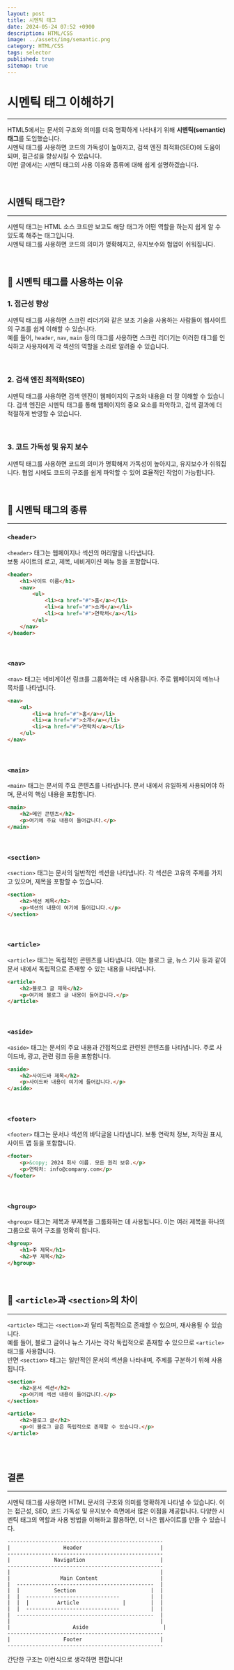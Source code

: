 ```yaml
---
layout: post
title: 시멘틱 태그
date: 2024-05-24 07:52 +0900
description: HTML/CSS 
image: ../assets/img/semantic.png
category: HTML/CSS
tags: selector
published: true
sitemap: true
---
```



# 시멘틱 태그 이해하기
---

HTML5에서는 문서의 구조와 의미를 더욱 명확하게 나타내기 위해 **시멘틱(semantic) 태그**를 도입했습니다.    
시멘틱 태그를 사용하면 코드의 가독성이 높아지고, 검색 엔진 최적화(SEO)에 도움이 되며, 접근성을 향상시킬 수 있습니다.    
이번 글에서는 시멘틱 태그의 사용 이유와 종류에 대해 쉽게 설명하겠습니다.

<br>

## 시멘틱 태그란?
---

시멘틱 태그는 HTML 소스 코드만 보고도 해당 태그가 어떤 역할을 하는지 쉽게 알 수 있도록 해주는 태그입니다.    
시멘틱 태그를 사용하면 코드의 의미가 명확해지고, 유지보수와 협업이 쉬워집니다.  

<br>

## 📌 시멘틱 태그를 사용하는 이유

### 1. 접근성 향상

시멘틱 태그를 사용하면 스크린 리더기와 같은 보조 기술을 사용하는 사람들이 웹사이트의 구조를 쉽게 이해할 수 있습니다.    
예를 들어, `header`, `nav`, `main` 등의 태그를 사용하면 스크린 리더기는 이러한 태그를 인식하고 사용자에게 각 섹션의 역할을 소리로 알려줄 수 있습니다.  

<br>

### 2. 검색 엔진 최적화(SEO)

시멘틱 태그를 사용하면 검색 엔진이 웹페이지의 구조와 내용을 더 잘 이해할 수 있습니다. 검색 엔진은 시멘틱 태그를 통해 웹페이지의 중요 요소를 파악하고, 검색 결과에 더 적절하게 반영할 수 있습니다.

<br>

### 3. 코드 가독성 및 유지 보수

시멘틱 태그를 사용하면 코드의 의미가 명확해져 가독성이 높아지고, 유지보수가 쉬워집니다. 협업 시에도 코드의 구조를 쉽게 파악할 수 있어 효율적인 작업이 가능합니다.

<br>

## 📌 시멘틱 태그의 종류
---

### `<header>`

`<header>` 태그는 웹페이지나 섹션의 머리말을 나타냅니다.    
보통 사이트의 로고, 제목, 네비게이션 메뉴 등을 포함합니다.

```html
<header>
    <h1>사이트 이름</h1>
    <nav>
        <ul>
            <li><a href="#">홈</a></li>
            <li><a href="#">소개</a></li>
            <li><a href="#">연락처</a></li>
        </ul>
    </nav>
</header>
```
<br>

### `<nav>`

`<nav>` 태그는 네비게이션 링크를 그룹화하는 데 사용됩니다. 주로 웹페이지의 메뉴나 목차를 나타냅니다.

```html
<nav>
    <ul>
        <li><a href="#">홈</a></li>
        <li><a href="#">소개</a></li>
        <li><a href="#">연락처</a></li>
    </ul>
</nav>
```

<br>

### `<main>`

`<main>` 태그는 문서의 주요 콘텐츠를 나타냅니다. 문서 내에서 유일하게 사용되어야 하며, 문서의 핵심 내용을 포함합니다.

```html
<main>
    <h2>메인 콘텐츠</h2>
    <p>여기에 주요 내용이 들어갑니다.</p>
</main>
```

<br>

### `<section>`

`<section>` 태그는 문서의 일반적인 섹션을 나타냅니다. 각 섹션은 고유의 주제를 가지고 있으며, 제목을 포함할 수 있습니다.

```html
<section>
    <h2>섹션 제목</h2>
    <p>섹션의 내용이 여기에 들어갑니다.</p>
</section>
```

<br>

### `<article>`

`<article>` 태그는 독립적인 콘텐츠를 나타냅니다. 이는 블로그 글, 뉴스 기사 등과 같이 문서 내에서 독립적으로 존재할 수 있는 내용을 나타냅니다.

```html
<article>
    <h2>블로그 글 제목</h2>
    <p>여기에 블로그 글 내용이 들어갑니다.</p>
</article>
```

<br>

### `<aside>`

`<aside>` 태그는 문서의 주요 내용과 간접적으로 관련된 콘텐츠를 나타냅니다. 주로 사이드바, 광고, 관련 링크 등을 포함합니다.

```html
<aside>
    <h2>사이드바 제목</h2>
    <p>사이드바 내용이 여기에 들어갑니다.</p>
</aside>
```

<br>

### `<footer>`

`<footer>` 태그는 문서나 섹션의 바닥글을 나타냅니다. 보통 연락처 정보, 저작권 표시, 사이트 맵 등을 포함합니다.

```html
<footer>
    <p>&copy; 2024 회사 이름. 모든 권리 보유.</p>
    <p>연락처: info@company.com</p>
</footer>
```

<br>

### `<hgroup>`

`<hgroup>` 태그는 제목과 부제목을 그룹화하는 데 사용됩니다. 이는 여러 제목을 하나의 그룹으로 묶어 구조를 명확히 합니다.

```html
<hgroup>
    <h1>주 제목</h1>
    <h2>부 제목</h2>
</hgroup>
```

<br>

## 📌 `<article>`과 `<section>`의 차이
---

`<article>` 태그는 `<section>`과 달리 독립적으로 존재할 수 있으며, 재사용될 수 있습니다.    
예를 들어, 블로그 글이나 뉴스 기사는 각각 독립적으로 존재할 수 있으므로 `<article>` 태그를 사용합니다.    
반면 `<section>` 태그는 일반적인 문서의 섹션을 나타내며, 주제를 구분하기 위해 사용됩니다.   

```html
<section>
    <h2>문서 섹션</h2>
    <p>여기에 섹션 내용이 들어갑니다.</p>
</section>

<article>
    <h2>블로그 글</h2>
    <p>이 블로그 글은 독립적으로 존재할 수 있습니다.</p>
</article>
```

<br>
<br>

## 결론
---

시멘틱 태그를 사용하면 HTML 문서의 구조와 의미를 명확하게 나타낼 수 있습니다. 
이는 접근성, SEO, 코드 가독성 및 유지보수 측면에서 많은 이점을 제공합니다. 
다양한 시멘틱 태그의 역할과 사용 방법을 이해하고 활용하면, 더 나은 웹사이트를 만들 수 있습니다.

```
--------------------------------------------------
|                 Header                         |
--------------------------------------------------
|              Navigation                        |
--------------------------------------------------
|                                                |
|                Main Content                    |
|  --------------------------------------------  |
|  |           Section                        |  |
|  |  ------------------------------          |  |
|  |  |         Article              |        |  |
|  |  ------------------------------          |  |
|  --------------------------------------------  |
|                                                |
|                    Aside                        |
--------------------------------------------------
|                 Footer                         |
--------------------------------------------------

```

간단한 구조는 이런식으로 생각하면 편합니다!
